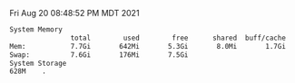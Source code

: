 Fri Aug 20 08:48:52 PM MDT 2021
```bash
System Memory
               total        used        free      shared  buff/cache   available
Mem:           7.7Gi       642Mi       5.3Gi       8.0Mi       1.7Gi       6.7Gi
Swap:          7.6Gi       176Mi       7.5Gi
System Storage
628M	.
```

